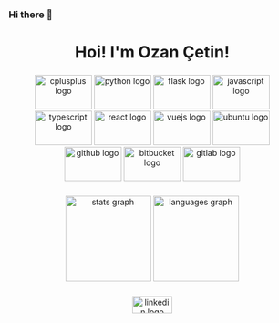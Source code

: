 ### Hi there 👋

<!--
**0zzy0sbourne/0zzy0sbourne** is a ✨ _special_ ✨ repository because its `README.md` (this file) appears on your GitHub profile.

Here are some ideas to get you started:

- 🔭 I’m currently working on ...
- 🌱 I’m currently learning ...
- 👯 I’m looking to collaborate on ...
- 🤔 I’m looking for help with ...
- 💬 Ask me about ...
- 📫 How to reach me: ...
- 😄 Pronouns: ...
- ⚡ Fun fact: ...
-->

<h1 align="center">Hoi! I'm Ozan Çetin!</h1>

###

<div align="center">
  <img src="https://cdn.jsdelivr.net/gh/devicons/devicon/icons/cplusplus/cplusplus-original.svg" height="60" width="100" alt="cplusplus logo"  />
  <img src="https://cdn.jsdelivr.net/gh/devicons/devicon/icons/python/python-original.svg" height="60" width="100" alt="python logo"  />
  <img src="https://cdn.jsdelivr.net/gh/devicons/devicon/icons/flask/flask-original.svg" height="60" width="100" alt="flask logo"  />
  <img src="https://cdn.jsdelivr.net/gh/devicons/devicon/icons/javascript/javascript-original.svg" height="60" width="100" alt="javascript logo"  />
  <img src="https://cdn.jsdelivr.net/gh/devicons/devicon/icons/typescript/typescript-original.svg" height="60" width="100" alt="typescript logo"  />
  <img src="https://cdn.jsdelivr.net/gh/devicons/devicon/icons/react/react-original.svg" height="60" width="100" alt="react logo"  />
  <img src="https://cdn.jsdelivr.net/gh/devicons/devicon/icons/vuejs/vuejs-original.svg" height="60" width="100" alt="vuejs logo"  />
  <img src="https://cdn.jsdelivr.net/gh/devicons/devicon/icons/ubuntu/ubuntu-plain.svg" height="60" width="100" alt="ubuntu logo"  />
  <img src="https://cdn.jsdelivr.net/gh/devicons/devicon/icons/github/github-original.svg" height="60" width="100" alt="github logo"  />
  <img src="https://cdn.jsdelivr.net/gh/devicons/devicon/icons/bitbucket/bitbucket-original.svg" height="60" width="100" alt="bitbucket logo"  />
  <img src="https://cdn.jsdelivr.net/gh/devicons/devicon/icons/gitlab/gitlab-original.svg" height="60" width="100" alt="gitlab logo"  />
</div>

###

<div align="center">
  <img src="https://github-readme-stats.vercel.app/api?hide_title=false&hide_rank=false&show_icons=true&include_all_commits=true&count_private=true&disable_animations=false&theme=dark&locale=en&hide_border=false&username=0zzy0sbourne" height="150" alt="stats graph"  />
  <img src="https://github-readme-stats.vercel.app/api/top-langs?locale=en&hide_title=false&layout=compact&card_width=320&langs_count=5&theme=dracula&hide_border=false&username=0zzy0sbourne" height="150" alt="languages graph"  />
</div>

###

<div align="center">
  <img src="https://raw.githubusercontent.com/maurodesouza/profile-readme-generator/master/src/assets/icons/social/linkedin/default.svg" href="https://www.linkedin.com/in/ozan-cetin-23717a1a3/" width="70" height="30" alt="linkedin logo"  />
</div>

###
